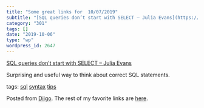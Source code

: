 ```yaml
---
title: "Some great links for  10/07/2019"
subtitle: "[SQL queries don’t start with SELECT – Julia Evans](https://jvns.ca/blog/2019/10/03/sql-queries-don-..."
category: "301"
tags: []
date: "2019-10-06"
type: "wp"
wordpress_id: 2647
---
```

[SQL queries don’t start with SELECT – Julia Evans](https://jvns.ca/blog/2019/10/03/sql-queries-don-t-start-with-select/) 

Surprising and useful way to think about correct SQL statements. 

 tags: [sql](https://www.diigo.com/user/pitosalas/sql) [syntax](https://www.diigo.com/user/pitosalas/syntax) [tips](https://www.diigo.com/user/pitosalas/tips)

Posted from [Diigo](https://www.diigo.com). The rest of my favorite links are [here](https://www.diigo.com/user/pitosalas).